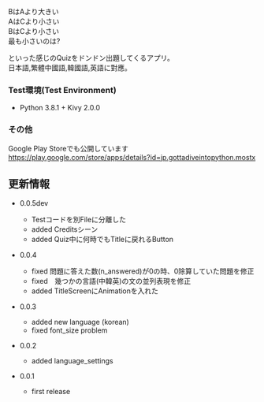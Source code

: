 BはAより大きい  
AはCより小さい  
BはCより小さい  
最も小さいのは?  

といった感じのQuizをドンドン出題してくるアプリ。  
日本語,繁體中國語,韓國語,英語に對應。

### Test環境(Test Environment)

- Python 3.8.1 + Kivy 2.0.0

### その他  

Google Play Storeでも公開しています  
https://play.google.com/store/apps/details?id=jp.gottadiveintopython.mostx

## 更新情報

- 0.0.5dev
  - Testコードを別Fileに分離した
  - added Creditsシーン
  - added Quiz中に何時でもTitleに戻れるButton
- 0.0.4
  - fixed 問題に答えた数(n_answered)が0の時、0除算していた問題を修正
  - fixed　幾つかの言語(中韓英)の文の並列表現を修正
  - added TitleScreenにAnimationを入れた

- 0.0.3
  - added new language (korean)
  - fixed font_size problem

- 0.0.2
  - added language_settings

- 0.0.1
  - first release
